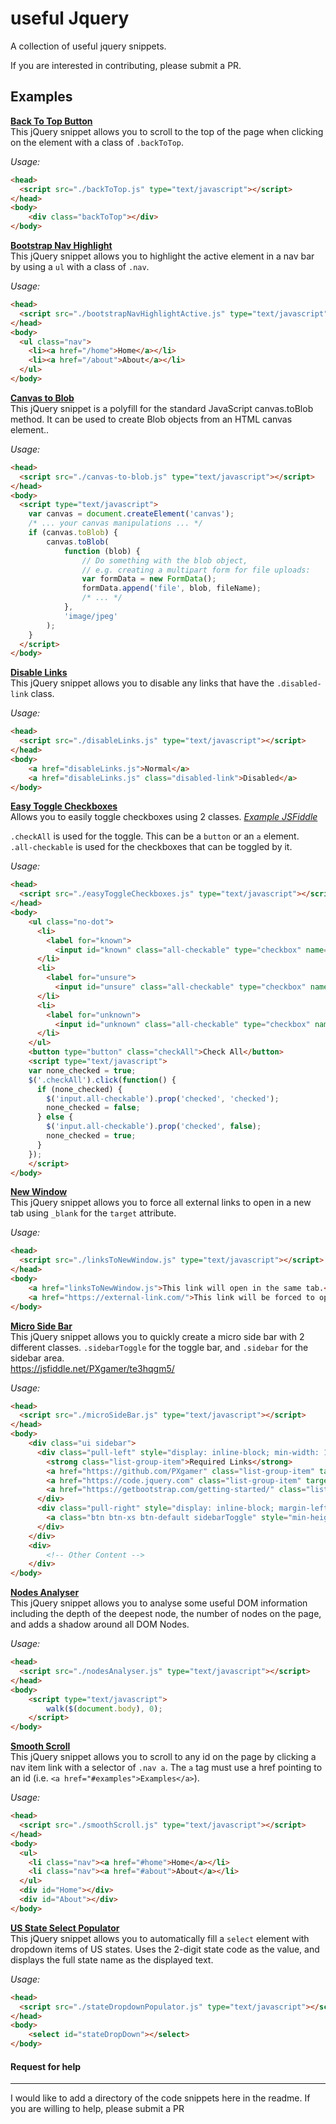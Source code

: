# useful Jquery

A collection of useful jquery snippets.

If you are interested in contributing, please submit a PR.

## Examples

[**Back To Top Button**](backToTop.js)  
This jQuery snippet allows you to scroll to the top of the page when clicking on the element with a class of `.backToTop`.  

*Usage:*  
```html
<head>
  <script src="./backToTop.js" type="text/javascript"></script>
</head>
<body>
	<div class="backToTop"></div>
</body>
```

[**Bootstrap Nav Highlight**](bootstrapNavHighlightActive.js)  
This jQuery snippet allows you to highlight the active element in a nav bar by using a `ul` with a class of `.nav`.  

*Usage:*  
```html
<head>
  <script src="./bootstrapNavHighlightActive.js" type="text/javascript"></script>
</head>
<body>
  <ul class="nav">
    <li><a href="/home">Home</a></li>
    <li><a href="/about">About</a></li>
  </ul>
</body>
```

[**Canvas to Blob**](canvas-to-blob.js)  
This jQuery snippet is a polyfill for the standard JavaScript canvas.toBlob method. It can be used to create Blob objects from an HTML canvas element..  

*Usage:*  
```html
<head>
  <script src="./canvas-to-blob.js" type="text/javascript"></script>
</head>
<body>
  <script type="text/javascript">
	var canvas = document.createElement('canvas');
	/* ... your canvas manipulations ... */
	if (canvas.toBlob) {
		canvas.toBlob(
			function (blob) {
				// Do something with the blob object,
				// e.g. creating a multipart form for file uploads:
				var formData = new FormData();
				formData.append('file', blob, fileName);
				/* ... */
			},
			'image/jpeg'
		);
	}
  </script>
</body>
```

[**Disable Links**](disableLinks.js)  
This jQuery snippet allows you to disable any links that have the `.disabled-link` class.  

*Usage:*  
```html
<head>
  <script src="./disableLinks.js" type="text/javascript"></script>
</head>
<body>
    <a href="disableLinks.js">Normal</a>
    <a href="disableLinks.js" class="disabled-link">Disabled</a>
</body>
```

[**Easy Toggle Checkboxes**](easyToggleCheckboxes.js)  
Allows you to easily toggle checkboxes using 2 classes. *[Example JSFiddle](https://jsfiddle.net/PXgamer/ngL66hjm/)*  

`.checkAll` is used for the toggle. This can be a `button` or an `a` element.  
`.all-checkable` is used for the checkboxes that can be toggled by it.  

*Usage:*  
```html
<head>
  <script src="./easyToggleCheckboxes.js" type="text/javascript"></script>
</head>
<body>
    <ul class="no-dot">
      <li>
        <label for="known">
          <input id="known" class="all-checkable" type="checkbox" name="checked[]" /> Known</label>
      </li>
      <li>
        <label for="unsure">
          <input id="unsure" class="all-checkable" type="checkbox" name="checked[]" /> Unsure</label>
      </li>
      <li>
        <label for="unknown">
          <input id="unknown" class="all-checkable" type="checkbox" name="checked[]" /> Unknown</label>
      </li>
    </ul>
    <button type="button" class="checkAll">Check All</button>
    <script type="text/javascript">
    var none_checked = true;
    $('.checkAll').click(function() {
      if (none_checked) {
        $('input.all-checkable').prop('checked', 'checked');
        none_checked = false;
      } else {
        $('input.all-checkable').prop('checked', false);
        none_checked = true;
      }
    });
    </script>
</body>
```

[**New Window**](linksToNewWindow.js)  
This jQuery snippet allows you to force all external links to open in a new tab using `_blank` for the `target` attribute.  

*Usage:*  
```html
<head>
  <script src="./linksToNewWindow.js" type="text/javascript"></script>
</head>
<body>
    <a href="linksToNewWindow.js">This link will open in the same tab.</a>
    <a href="https://external-link.com/">This link will be forced to open in a new tab.</a>
</body>
```

[**Micro Side Bar**](microSideBar.js)  
This jQuery snippet allows you to quickly create a micro side bar with 2 different classes. `.sidebarToggle` for the toggle bar, and `.sidebar` for the sidebar area.  
https://jsfiddle.net/PXgamer/te3hqgm5/  

*Usage:*  
```html
<head>
  <script src="./microSideBar.js" type="text/javascript"></script>
</head>
<body>
	<div class="ui sidebar">
	  <div class="pull-left" style="display: inline-block; min-width: 183px; min-height: 165px; height: 100%;">
		<strong class="list-group-item">Required Links</strong>
		<a href="https://github.com/PXgamer" class="list-group-item" target="_blank">GitHub</a>
		<a href="https://code.jquery.com" class="list-group-item" target="_blank">jQuery</a>
		<a href="https://getbootstrap.com/getting-started/" class="list-group-item" target="_blank">Bootstrap</a>
	  </div>
	  <div class="pull-right" style="display: inline-block; margin-left: 2px;">
		<a class="btn btn-xs btn-default sidebarToggle" style="min-height: 165px;"><span class="glyphicon glyphicon-chevron-right"></span></a>
	  </div>
	</div>
	<div>
		<!-- Other Content -->
	</div>
</body>
```

[**Nodes Analyser**](nodesAnalyser.js)  
This jQuery snippet allows you to analyse some useful DOM information including the depth of the deepest node, the number of nodes on the page, and adds a shadow around all DOM Nodes.  

*Usage:*  
```html
<head>
  <script src="./nodesAnalyser.js" type="text/javascript"></script>
</head>
<body>
    <script type="text/javascript">
		walk($(document.body), 0);
	</script>
</body>
```

[**Smooth Scroll**](smoothScroll.js)  
This jQuery snippet allows you to scroll to any id on the page by clicking a nav item link with a selector of `.nav a`. The `a` tag must use a href pointing to an id (i.e. `<a href="#examples">Examples</a>`).  

*Usage:*  
```html
<head>
  <script src="./smoothScroll.js" type="text/javascript"></script>
</head>
<body>
  <ul>
    <li class="nav"><a href="#home">Home</a></li>
    <li class="nav"><a href="#about">About</a></li>
  </ul>
  <div id="Home"></div>
  <div id="About"></div>
</body>
```

[**US State Select Populator**](stateDropdownPopulator.js)  
This jQuery snippet allows you to automatically fill a `select` element with dropdown items of US states.  Uses the 2-digit state code as the value, and displays the full state name as the displayed text.

*Usage:*  
```html
<head>
  <script src="./stateDropdownPopulator.js" type="text/javascript"></script>
</head>
<body>
	<select id="stateDropDown"></select>
</body>
```


#### Request for help
----------------
I would like to add a directory of the code snippets here in the readme. If you are willing to help, please submit a PR 
